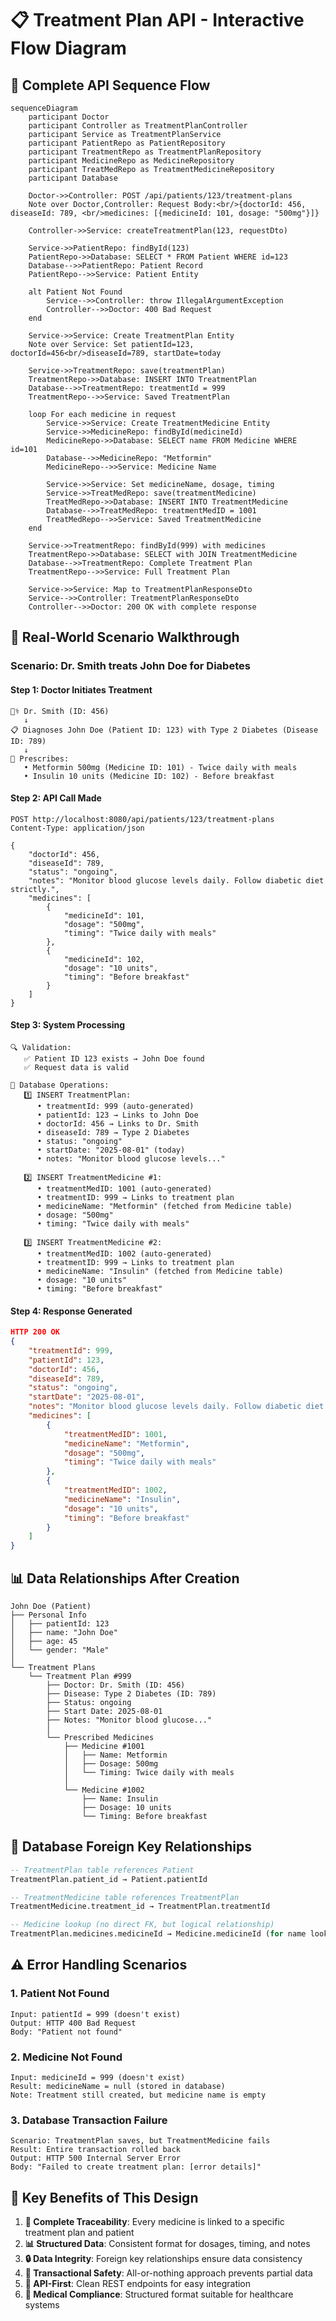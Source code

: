 # 📋 Treatment Plan API - Interactive Flow Diagram

## 🔄 Complete API Sequence Flow

```mermaid
sequenceDiagram
    participant Doctor
    participant Controller as TreatmentPlanController
    participant Service as TreatmentPlanService
    participant PatientRepo as PatientRepository
    participant TreatmentRepo as TreatmentPlanRepository
    participant MedicineRepo as MedicineRepository
    participant TreatMedRepo as TreatmentMedicineRepository
    participant Database

    Doctor->>Controller: POST /api/patients/123/treatment-plans
    Note over Doctor,Controller: Request Body:<br/>{doctorId: 456, diseaseId: 789, <br/>medicines: [{medicineId: 101, dosage: "500mg"}]}

    Controller->>Service: createTreatmentPlan(123, requestDto)
    
    Service->>PatientRepo: findById(123)
    PatientRepo->>Database: SELECT * FROM Patient WHERE id=123
    Database-->>PatientRepo: Patient Record
    PatientRepo-->>Service: Patient Entity
    
    alt Patient Not Found
        Service-->>Controller: throw IllegalArgumentException
        Controller-->>Doctor: 400 Bad Request
    end

    Service->>Service: Create TreatmentPlan Entity
    Note over Service: Set patientId=123, doctorId=456<br/>diseaseId=789, startDate=today

    Service->>TreatmentRepo: save(treatmentPlan)
    TreatmentRepo->>Database: INSERT INTO TreatmentPlan
    Database-->>TreatmentRepo: treatmentId = 999
    TreatmentRepo-->>Service: Saved TreatmentPlan

    loop For each medicine in request
        Service->>Service: Create TreatmentMedicine Entity
        Service->>MedicineRepo: findById(medicineId)
        MedicineRepo->>Database: SELECT name FROM Medicine WHERE id=101
        Database-->>MedicineRepo: "Metformin"
        MedicineRepo-->>Service: Medicine Name
        
        Service->>Service: Set medicineName, dosage, timing
        Service->>TreatMedRepo: save(treatmentMedicine)
        TreatMedRepo->>Database: INSERT INTO TreatmentMedicine
        Database-->>TreatMedRepo: treatmentMedID = 1001
        TreatMedRepo-->>Service: Saved TreatmentMedicine
    end

    Service->>TreatmentRepo: findById(999) with medicines
    TreatmentRepo->>Database: SELECT with JOIN TreatmentMedicine
    Database-->>TreatmentRepo: Complete Treatment Plan
    TreatmentRepo-->>Service: Full Treatment Plan

    Service->>Service: Map to TreatmentPlanResponseDto
    Service-->>Controller: TreatmentPlanResponseDto
    Controller-->>Doctor: 200 OK with complete response
```

## 🎯 Real-World Scenario Walkthrough

### Scenario: Dr. Smith treats John Doe for Diabetes

#### Step 1: Doctor Initiates Treatment
```
👨‍⚕️ Dr. Smith (ID: 456) 
   ↓
📋 Diagnoses John Doe (Patient ID: 123) with Type 2 Diabetes (Disease ID: 789)
   ↓
💊 Prescribes:
   • Metformin 500mg (Medicine ID: 101) - Twice daily with meals
   • Insulin 10 units (Medicine ID: 102) - Before breakfast
```

#### Step 2: API Call Made
```http
POST http://localhost:8080/api/patients/123/treatment-plans
Content-Type: application/json

{
    "doctorId": 456,
    "diseaseId": 789,
    "status": "ongoing",
    "notes": "Monitor blood glucose levels daily. Follow diabetic diet strictly.",
    "medicines": [
        {
            "medicineId": 101,
            "dosage": "500mg",
            "timing": "Twice daily with meals"
        },
        {
            "medicineId": 102,
            "dosage": "10 units",
            "timing": "Before breakfast"
        }
    ]
}
```

#### Step 3: System Processing
```
🔍 Validation:
   ✅ Patient ID 123 exists → John Doe found
   ✅ Request data is valid

💾 Database Operations:
   1️⃣ INSERT TreatmentPlan:
      • treatmentId: 999 (auto-generated)
      • patientId: 123 → Links to John Doe
      • doctorId: 456 → Links to Dr. Smith
      • diseaseId: 789 → Type 2 Diabetes
      • status: "ongoing"
      • startDate: "2025-08-01" (today)
      • notes: "Monitor blood glucose levels..."

   2️⃣ INSERT TreatmentMedicine #1:
      • treatmentMedID: 1001 (auto-generated)
      • treatmentID: 999 → Links to treatment plan
      • medicineName: "Metformin" (fetched from Medicine table)
      • dosage: "500mg"
      • timing: "Twice daily with meals"

   3️⃣ INSERT TreatmentMedicine #2:
      • treatmentMedID: 1002 (auto-generated)
      • treatmentID: 999 → Links to treatment plan
      • medicineName: "Insulin" (fetched from Medicine table)
      • dosage: "10 units"
      • timing: "Before breakfast"
```

#### Step 4: Response Generated
```json
HTTP 200 OK
{
    "treatmentId": 999,
    "patientId": 123,
    "doctorId": 456,
    "diseaseId": 789,
    "status": "ongoing",
    "startDate": "2025-08-01",
    "notes": "Monitor blood glucose levels daily. Follow diabetic diet strictly.",
    "medicines": [
        {
            "treatmentMedID": 1001,
            "medicineName": "Metformin",
            "dosage": "500mg",
            "timing": "Twice daily with meals"
        },
        {
            "treatmentMedID": 1002,
            "medicineName": "Insulin",
            "dosage": "10 units",
            "timing": "Before breakfast"
        }
    ]
}
```

## 📊 Data Relationships After Creation

```
John Doe (Patient)
├── Personal Info
│   ├── patientId: 123
│   ├── name: "John Doe"
│   ├── age: 45
│   └── gender: "Male"
│
└── Treatment Plans
    └── Treatment Plan #999
        ├── Doctor: Dr. Smith (ID: 456)
        ├── Disease: Type 2 Diabetes (ID: 789)
        ├── Status: ongoing
        ├── Start Date: 2025-08-01
        ├── Notes: "Monitor blood glucose..."
        │
        └── Prescribed Medicines
            ├── Medicine #1001
            │   ├── Name: Metformin
            │   ├── Dosage: 500mg
            │   └── Timing: Twice daily with meals
            │
            └── Medicine #1002
                ├── Name: Insulin
                ├── Dosage: 10 units
                └── Timing: Before breakfast
```

## 🔗 Database Foreign Key Relationships

```sql
-- TreatmentPlan table references Patient
TreatmentPlan.patient_id → Patient.patientId

-- TreatmentMedicine table references TreatmentPlan
TreatmentMedicine.treatment_id → TreatmentPlan.treatmentId

-- Medicine lookup (no direct FK, but logical relationship)
TreatmentPlan.medicines.medicineId → Medicine.medicineId (for name lookup)
```

## ⚠️ Error Handling Scenarios

### 1. Patient Not Found
```
Input: patientId = 999 (doesn't exist)
Output: HTTP 400 Bad Request
Body: "Patient not found"
```

### 2. Medicine Not Found
```
Input: medicineId = 999 (doesn't exist)
Result: medicineName = null (stored in database)
Note: Treatment still created, but medicine name is empty
```

### 3. Database Transaction Failure
```
Scenario: TreatmentPlan saves, but TreatmentMedicine fails
Result: Entire transaction rolled back
Output: HTTP 500 Internal Server Error
Body: "Failed to create treatment plan: [error details]"
```

## 🎯 Key Benefits of This Design

1. **🔗 Complete Traceability**: Every medicine is linked to a specific treatment plan and patient
2. **📊 Structured Data**: Consistent format for dosages, timing, and notes
3. **🔒 Data Integrity**: Foreign key relationships ensure data consistency
4. **🔄 Transactional Safety**: All-or-nothing approach prevents partial data
5. **📱 API-First**: Clean REST endpoints for easy integration
6. **🏥 Medical Compliance**: Structured format suitable for healthcare systems
